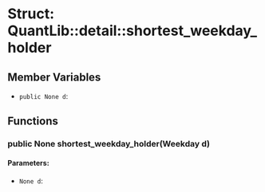 # Struct: QuantLib::detail::shortest_weekday_holder

## Member Variables
- `public None d`: 

## Functions
### public None shortest_weekday_holder(Weekday d)

#### Parameters:
- `None d`: 

